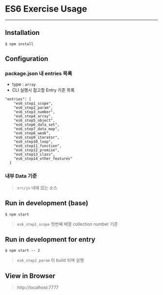 # ES6 Exercise Usage
---
## Installation
    $ npm install

## Configuration

### package.json 내 entries 목록

* type : `array`
* CLI 실행시 참고할 Entry 기준 목록

```
"entries": [
    "es6_step1_scope",
    "es6_step2_param",
    "es6_step3_number",
    "es6_step4_array",
    "es6_step5_object",
    "es6_step6_data_set",
    "es6_step7_data_map",
    "es6_step8_weak",
    "es6_step9_iterator",
    "es6_step10_loop",
    "es6_step11_function",
    "es6_step12_promise",
    "es6_step13_class",
    "es6_step14_other_features"
  ]
```
### 내부 Data 기준

> `src/js` 내에 있는 소스

## Run in development (base)

    $ npm start

> `es6_step1_scope` 첫번째 배열 collection number 기준

## Run in development for entry

    $ npm start -- 2

> `es6_step2_param` 이 build 되며 실행

## View in Browser

> http://localhost:7777